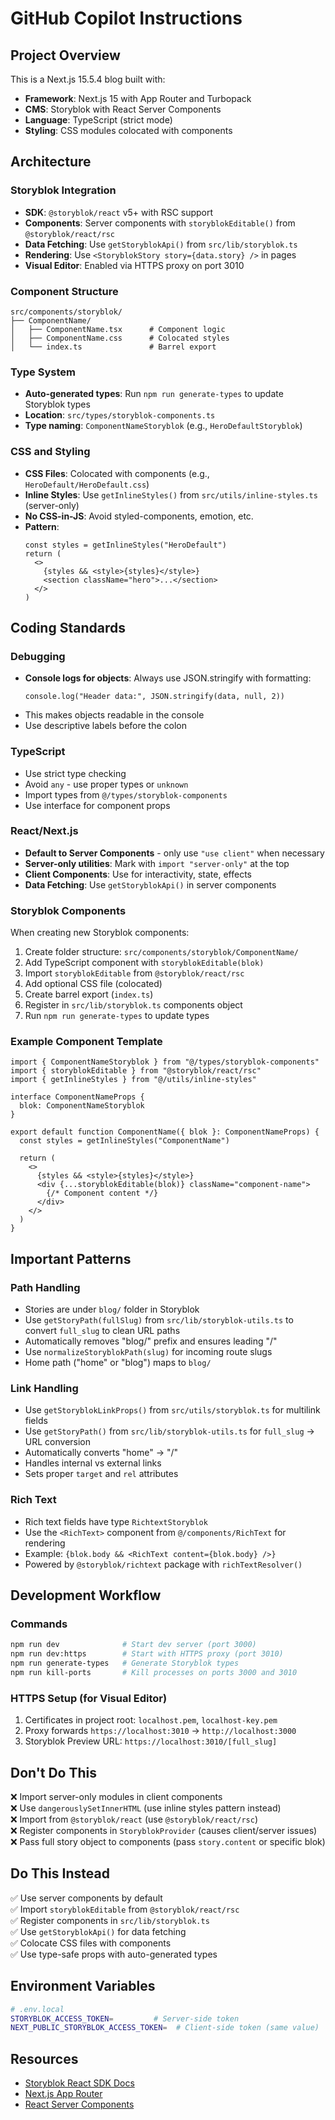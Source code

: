 # GitHub Copilot Instructions

## Project Overview

This is a Next.js 15.5.4 blog built with:

- **Framework**: Next.js 15 with App Router and Turbopack
- **CMS**: Storyblok with React Server Components
- **Language**: TypeScript (strict mode)
- **Styling**: CSS modules colocated with components

## Architecture

### Storyblok Integration

- **SDK**: `@storyblok/react` v5+ with RSC support
- **Components**: Server components with `storyblokEditable()` from `@storyblok/react/rsc`
- **Data Fetching**: Use `getStoryblokApi()` from `src/lib/storyblok.ts`
- **Rendering**: Use `<StoryblokStory story={data.story} />` in pages
- **Visual Editor**: Enabled via HTTPS proxy on port 3010

### Component Structure

```
src/components/storyblok/
├── ComponentName/
│   ├── ComponentName.tsx      # Component logic
│   ├── ComponentName.css      # Colocated styles
│   └── index.ts               # Barrel export
```

### Type System

- **Auto-generated types**: Run `npm run generate-types` to update Storyblok types
- **Location**: `src/types/storyblok-components.ts`
- **Type naming**: `ComponentNameStoryblok` (e.g., `HeroDefaultStoryblok`)

### CSS and Styling

- **CSS Files**: Colocated with components (e.g., `HeroDefault/HeroDefault.css`)
- **Inline Styles**: Use `getInlineStyles()` from `src/utils/inline-styles.ts` (server-only)
- **No CSS-in-JS**: Avoid styled-components, emotion, etc.
- **Pattern**:
  ```tsx
  const styles = getInlineStyles("HeroDefault")
  return (
    <>
      {styles && <style>{styles}</style>}
      <section className="hero">...</section>
    </>
  )
  ```

## Coding Standards

### Debugging

- **Console logs for objects**: Always use JSON.stringify with formatting:
  ```tsx
  console.log("Header data:", JSON.stringify(data, null, 2))
  ```
- This makes objects readable in the console
- Use descriptive labels before the colon

### TypeScript

- Use strict type checking
- Avoid `any` - use proper types or `unknown`
- Import types from `@/types/storyblok-components`
- Use interface for component props

### React/Next.js

- **Default to Server Components** - only use `"use client"` when necessary
- **Server-only utilities**: Mark with `import "server-only"` at the top
- **Client Components**: Use for interactivity, state, effects
- **Data Fetching**: Use `getStoryblokApi()` in server components

### Storyblok Components

When creating new Storyblok components:

1. Create folder structure: `src/components/storyblok/ComponentName/`
2. Add TypeScript component with `storyblokEditable(blok)`
3. Import `storyblokEditable` from `@storyblok/react/rsc`
4. Add optional CSS file (colocated)
5. Create barrel export (`index.ts`)
6. Register in `src/lib/storyblok.ts` components object
7. Run `npm run generate-types` to update types

### Example Component Template

```tsx
import { ComponentNameStoryblok } from "@/types/storyblok-components"
import { storyblokEditable } from "@storyblok/react/rsc"
import { getInlineStyles } from "@/utils/inline-styles"

interface ComponentNameProps {
  blok: ComponentNameStoryblok
}

export default function ComponentName({ blok }: ComponentNameProps) {
  const styles = getInlineStyles("ComponentName")

  return (
    <>
      {styles && <style>{styles}</style>}
      <div {...storyblokEditable(blok)} className="component-name">
        {/* Component content */}
      </div>
    </>
  )
}
```

## Important Patterns

### Path Handling

- Stories are under `blog/` folder in Storyblok
- Use `getStoryPath(fullSlug)` from `src/lib/storyblok-utils.ts` to convert `full_slug` to clean URL paths
- Automatically removes "blog/" prefix and ensures leading "/"
- Use `normalizeStoryblokPath(slug)` for incoming route slugs
- Home path ("home" or "blog") maps to `blog/`

### Link Handling

- Use `getStoryblokLinkProps()` from `src/utils/storyblok.ts` for multilink fields
- Use `getStoryPath()` from `src/lib/storyblok-utils.ts` for `full_slug` → URL conversion
- Automatically converts "home" → "/"
- Handles internal vs external links
- Sets proper `target` and `rel` attributes

### Rich Text

- Rich text fields have type `RichtextStoryblok`
- Use the `<RichText>` component from `@/components/RichText` for rendering
- Example: `{blok.body && <RichText content={blok.body} />}`
- Powered by `@storyblok/richtext` package with `richTextResolver()`

## Development Workflow

### Commands

```bash
npm run dev              # Start dev server (port 3000)
npm run dev:https        # Start with HTTPS proxy (port 3010)
npm run generate-types   # Generate Storyblok types
npm run kill-ports       # Kill processes on ports 3000 and 3010
```

### HTTPS Setup (for Visual Editor)

1. Certificates in project root: `localhost.pem`, `localhost-key.pem`
2. Proxy forwards `https://localhost:3010` → `http://localhost:3000`
3. Storyblok Preview URL: `https://localhost:3010/[full_slug]`

## Don't Do This

❌ Import server-only modules in client components  
❌ Use `dangerouslySetInnerHTML` (use inline styles pattern instead)  
❌ Import from `@storyblok/react` (use `@storyblok/react/rsc`)  
❌ Register components in `StoryblokProvider` (causes client/server issues)  
❌ Pass full story object to components (pass `story.content` or specific blok)

## Do This Instead

✅ Use server components by default  
✅ Import `storyblokEditable` from `@storyblok/react/rsc`  
✅ Register components in `src/lib/storyblok.ts`  
✅ Use `getStoryblokApi()` for data fetching  
✅ Colocate CSS files with components  
✅ Use type-safe props with auto-generated types

## Environment Variables

```bash
# .env.local
STORYBLOK_ACCESS_TOKEN=         # Server-side token
NEXT_PUBLIC_STORYBLOK_ACCESS_TOKEN=  # Client-side token (same value)
```

## Resources

- [Storyblok React SDK Docs](https://github.com/storyblok/storyblok-react)
- [Next.js App Router](https://nextjs.org/docs/app)
- [React Server Components](https://react.dev/reference/rsc/server-components)
